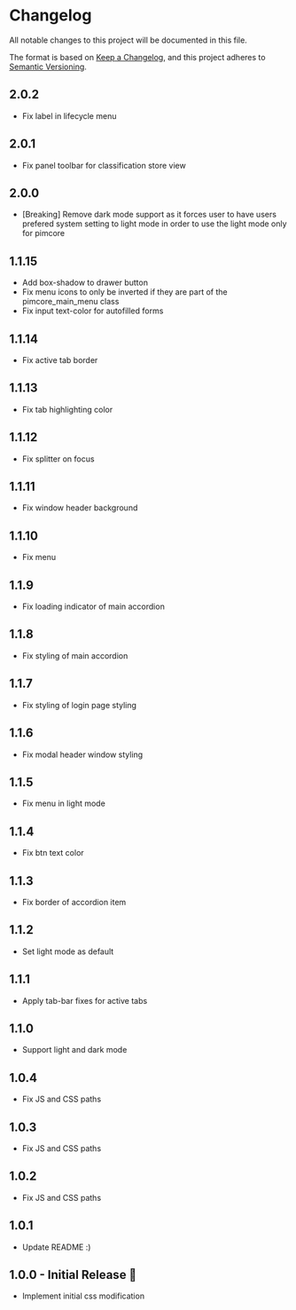# Changelog

All notable changes to this project will be documented in this file.

The format is based on [Keep a Changelog](https://keepachangelog.com/en/1.0.0/),
and this project adheres to [Semantic Versioning](https://semver.org/spec/v2.0.0.html).

## 2.0.2

-	Fix label in lifecycle menu

## 2.0.1

-	Fix panel toolbar for classification store view

## 2.0.0

-	[Breaking] Remove dark mode support as it forces user to have users prefered system setting to light mode in order to use the light mode only for pimcore

## 1.1.15

-	Add box-shadow to drawer button
-   Fix menu icons to only be inverted if they are part of the pimcore_main_menu class
-   Fix input text-color for autofilled forms

## 1.1.14

-	Fix active tab border

## 1.1.13

-	Fix tab highlighting color

## 1.1.12

-	Fix splitter on focus

## 1.1.11

-	Fix window header background

## 1.1.10

-	Fix menu

## 1.1.9

-	Fix loading indicator of main accordion

## 1.1.8

-	Fix styling of main accordion

## 1.1.7

-	Fix styling of login page styling

## 1.1.6

-	Fix modal header window styling

## 1.1.5

-	Fix menu in light mode

## 1.1.4

-	Fix btn text color

## 1.1.3

-	Fix border of accordion item

## 1.1.2

-	Set light mode as default

## 1.1.1

-	Apply tab-bar fixes for active tabs

## 1.1.0

-	Support light and dark mode

## 1.0.4

-	Fix JS and CSS paths

## 1.0.3

-	Fix JS and CSS paths

## 1.0.2

-	Fix JS and CSS paths

## 1.0.1 

-	Update README :)

## 1.0.0 - Initial Release 🎉

-	Implement initial css modification
